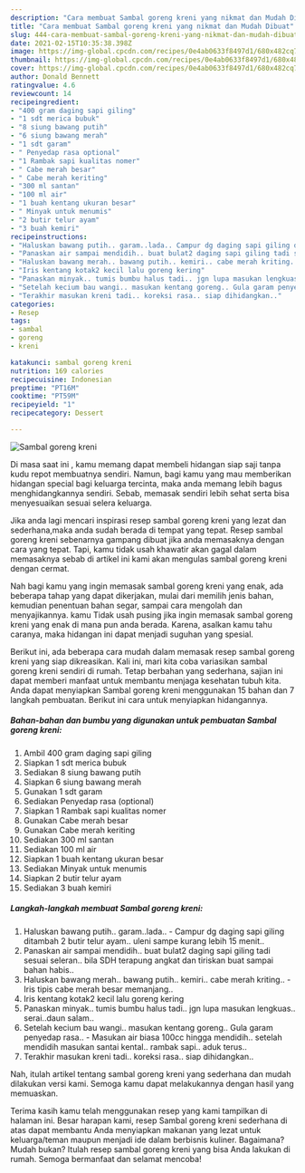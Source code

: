 ```yaml
---
description: "Cara membuat Sambal goreng kreni yang nikmat dan Mudah Dibuat"
title: "Cara membuat Sambal goreng kreni yang nikmat dan Mudah Dibuat"
slug: 444-cara-membuat-sambal-goreng-kreni-yang-nikmat-dan-mudah-dibuat
date: 2021-02-15T10:35:38.398Z
image: https://img-global.cpcdn.com/recipes/0e4ab0633f8497d1/680x482cq70/sambal-goreng-kreni-foto-resep-utama.jpg
thumbnail: https://img-global.cpcdn.com/recipes/0e4ab0633f8497d1/680x482cq70/sambal-goreng-kreni-foto-resep-utama.jpg
cover: https://img-global.cpcdn.com/recipes/0e4ab0633f8497d1/680x482cq70/sambal-goreng-kreni-foto-resep-utama.jpg
author: Donald Bennett
ratingvalue: 4.6
reviewcount: 14
recipeingredient:
- "400 gram daging sapi giling"
- "1 sdt merica bubuk"
- "8 siung bawang putih"
- "6 siung bawang merah"
- "1 sdt garam"
- " Penyedap rasa optional"
- "1 Rambak sapi kualitas nomer"
- " Cabe merah besar"
- " Cabe merah keriting"
- "300 ml santan"
- "100 ml air"
- "1 buah kentang ukuran besar"
- " Minyak untuk menumis"
- "2 butir telur ayam"
- "3 buah kemiri"
recipeinstructions:
- "Haluskan bawang putih.. garam..lada.. Campur dg daging sapi giling ditambah 2 butir telur ayam.. uleni sampe kurang lebih 15 menit.."
- "Panaskan air sampai mendidih.. buat bulat2 daging sapi giling tadi sesuai seleran.. bila SDH terapung angkat dan tiriskan buat sampai bahan habis.."
- "Haluskan bawang merah.. bawang putih.. kemiri.. cabe merah kriting..  Iris tipis cabe merah besar memanjang.."
- "Iris kentang kotak2 kecil lalu goreng kering"
- "Panaskan minyak.. tumis bumbu halus tadi.. jgn lupa masukan lengkuas.. serai..daun salam.."
- "Setelah kecium bau wangi.. masukan kentang goreng.. Gula garam penyedap rasa.. Masukan air biasa 100cc hingga mendidih.. setelah mendidih masukan santai kental.. rambak sapi.. aduk terus.."
- "Terakhir masukan kreni tadi.. koreksi rasa.. siap dihidangkan.."
categories:
- Resep
tags:
- sambal
- goreng
- kreni

katakunci: sambal goreng kreni 
nutrition: 169 calories
recipecuisine: Indonesian
preptime: "PT16M"
cooktime: "PT59M"
recipeyield: "1"
recipecategory: Dessert

---
```



![Sambal goreng kreni](https://img-global.cpcdn.com/recipes/0e4ab0633f8497d1/680x482cq70/sambal-goreng-kreni-foto-resep-utama.jpg)

Di masa  saat ini , kamu memang dapat membeli hidangan siap saji tanpa kudu repot membuatnya sendiri. Namun, bagi kamu yang mau memberikan hidangan special bagi keluarga tercinta, maka anda memang lebih bagus menghidangkannya sendiri. Sebab, memasak sendiri lebih sehat serta bisa menyesuaikan sesuai selera keluarga.

Jika anda lagi mencari inspirasi resep sambal goreng kreni yang lezat dan sederhana,maka anda sudah berada di tempat yang tepat. Resep sambal goreng kreni  sebenarnya gampang dibuat jika anda memasaknya dengan cara yang tepat. Tapi, kamu tidak usah khawatir akan gagal dalam memasaknya 
sebab di artikel ini kami akan mengulas sambal goreng kreni dengan cermat.  



Nah bagi kamu yang ingin memasak sambal goreng kreni yang enak, ada beberapa tahap yang dapat dikerjakan, mulai dari memilih jenis bahan, kemudian penentuan bahan segar, sampai cara mengolah dan menyajikannya. kamu Tidak usah pusing jika ingin memasak sambal goreng kreni yang enak di mana pun anda berada. Karena, asalkan kamu  tahu caranya, maka hidangan ini dapat menjadi suguhan yang spesial.

Berikut ini, ada beberapa cara mudah dalam memasak resep sambal goreng kreni yang siap dikreasikan. Kali ini, mari kita coba variasikan sambal goreng kreni sendiri di rumah. Tetap berbahan yang sederhana, sajian ini dapat memberi manfaat untuk membantu menjaga kesehatan tubuh kita. Anda dapat menyiapkan Sambal goreng kreni menggunakan 15 bahan dan 7 langkah pembuatan. Berikut ini cara untuk menyiapkan hidangannya.

<!--inarticleads1-->

##### Bahan-bahan dan bumbu yang digunakan untuk pembuatan Sambal goreng kreni:

1. Ambil 400 gram daging sapi giling
1. Siapkan 1 sdt merica bubuk
1. Sediakan 8 siung bawang putih
1. Siapkan 6 siung bawang merah
1. Gunakan 1 sdt garam
1. Sediakan  Penyedap rasa (optional)
1. Siapkan 1 Rambak sapi kualitas nomer
1. Gunakan  Cabe merah besar
1. Gunakan  Cabe merah keriting
1. Sediakan 300 ml santan
1. Sediakan 100 ml air
1. Siapkan 1 buah kentang ukuran besar
1. Sediakan  Minyak untuk menumis
1. Siapkan 2 butir telur ayam
1. Sediakan 3 buah kemiri




<!--inarticleads2-->

##### Langkah-langkah membuat Sambal goreng kreni:

1. Haluskan bawang putih.. garam..lada.. - Campur dg daging sapi giling ditambah 2 butir telur ayam.. uleni sampe kurang lebih 15 menit..
1. Panaskan air sampai mendidih.. buat bulat2 daging sapi giling tadi sesuai seleran.. bila SDH terapung angkat dan tiriskan buat sampai bahan habis..
1. Haluskan bawang merah.. bawang putih.. kemiri.. cabe merah kriting..  - Iris tipis cabe merah besar memanjang..
1. Iris kentang kotak2 kecil lalu goreng kering
1. Panaskan minyak.. tumis bumbu halus tadi.. jgn lupa masukan lengkuas.. serai..daun salam..
1. Setelah kecium bau wangi.. masukan kentang goreng.. Gula garam penyedap rasa.. - Masukan air biasa 100cc hingga mendidih.. setelah mendidih masukan santai kental.. rambak sapi.. aduk terus..
1. Terakhir masukan kreni tadi.. koreksi rasa.. siap dihidangkan..




Nah, itulah artikel tentang  sambal goreng kreni  yang sederhana dan mudah dilakukan versi kami. Semoga kamu dapat melakukannya dengan hasil yang memuaskan. 

Terima kasih kamu telah menggunakan resep yang kami tampilkan di halaman ini. Besar harapan kami, resep  Sambal goreng kreni sederhana di atas dapat membantu Anda menyiapkan makanan yang lezat untuk keluarga/teman maupun menjadi ide dalam berbisnis kuliner. Bagaimana? Mudah bukan? Itulah resep sambal goreng kreni yang bisa Anda lakukan di rumah. Semoga bermanfaat dan selamat mencoba!


